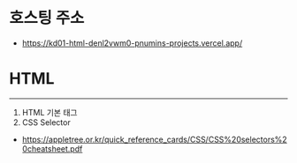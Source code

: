 # 호스팅 주소 
+ https://kd01-html-denl2vwm0-pnumins-projects.vercel.app/
# HTML
---
1. HTML 기본 태그 
2. CSS Selector 
  + https://appletree.or.kr/quick_reference_cards/CSS/CSS%20selectors%20cheatsheet.pdf
